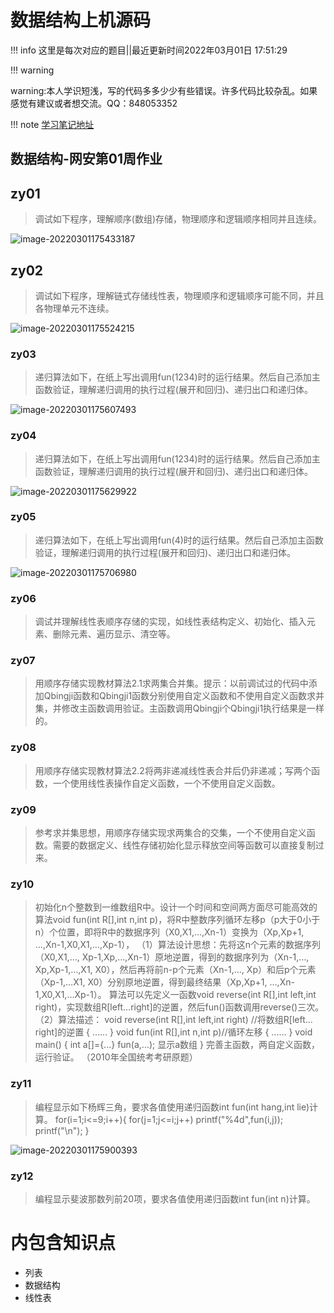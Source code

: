 # 数据结构上机源码

!!! info    这里是每次对应的题目||最近更新时间2022年03月01日 17:51:29



!!! warning

​	warning:本人学识短浅，写的代码多多少少有些错误。许多代码比较杂乱。如果感觉有建议或者想交流。QQ：848053352



!!! note    [学习笔记地址](https://xiaohuang.vip/)





## 数据结构-网安第01周作业

## zy01

> 调试如下程序，理解顺序(数组)存储，物理顺序和逻辑顺序相同并且连续。

![image-20220301175433187](https://gitee.com/youchenjun/webblog/raw/master/image-20220301175433187.png)



## zy02

> 调试如下程序，理解链式存储线性表，物理顺序和逻辑顺序可能不同，并且各物理单元不连续。



![image-20220301175524215](https://gitee.com/youchenjun/webblog/raw/master/image-20220301175524215.png)



### zy03



> 递归算法如下，在纸上写出调用fun(1234)时的运行结果。然后自己添加主函数验证，理解递归调用的执行过程(展开和回归)、递归出口和递归体。

![image-20220301175607493](https://gitee.com/youchenjun/webblog/raw/master/image-20220301175607493.png)



### zy04

>  递归算法如下，在纸上写出调用fun(1234)时的运行结果。然后自己添加主函数验证，理解递归调用的执行过程(展开和回归)、递归出口和递归体。

![image-20220301175629922](https://gitee.com/youchenjun/webblog/raw/master/image-20220301175629922.png)



### zy05



>  递归算法如下，在纸上写出调用fun(4)时的运行结果。然后自己添加主函数验证，理解递归调用的执行过程(展开和回归)、递归出口和递归体。



![image-20220301175706980](https://gitee.com/youchenjun/webblog/raw/master/image-20220301175706980.png)



### zy06



>  调试并理解线性表顺序存储的实现，如线性表结构定义、初始化、插入元素、删除元素、遍历显示、清空等。



### zy07

>  用顺序存储实现教材算法2.1求两集合并集。提示：以前调试过的代码中添加Qbingji函数和Qbingji1函数分别使用自定义函数和不使用自定义函数求并集，并修改主函数调用验证。主函数调用Qbingji个Qbingji1执行结果是一样的。



### zy08

> 用顺序存储实现教材算法2.2将两非递减线性表合并后仍非递减；写两个函数，一个使用线性表操作自定义函数，一个不使用自定义函数。



### zy09

> 参考求并集思想，用顺序存储实现求两集合的交集，一个不使用自定义函数。需要的数据定义、线性存储初始化显示释放空间等函数可以直接复制过来。



### zy10

>初始化n个整数到一维数组R中。设计一个时间和空间两方面尽可能高效的算法void fun(int R[],int n,int p)，将R中整数序列循环左移p（p大于0小于n）个位置，即将R中的数据序列（X0,X1,…,Xn-1）变换为（Xp,Xp+1, …,Xn-1,X0,X1,…,Xp-1），
>（1）算法设计思想：先将这n个元素的数据序列（X0,X1,…, Xp-1,Xp,…,Xn-1）原地逆置，得到的数据序列为（Xn-1,…, Xp,Xp-1,…,X1, X0），然后再将前n-p个元素（Xn-1,…, Xp）和后p个元素（Xp-1,…X1, X0）分别原地逆置，得到最终结果（Xp,Xp+1, …,Xn-1,X0,X1,…Xp-1）。
>算法可以先定义一函数void reverse(int R[],int left,int right)，实现数组R[left…right]的逆置，然后fun()函数调用reverse()三次。
>（2）算法描述：
>void reverse(int R[],int left,int right)
>//将数组R[left…right]的逆置
>{
>......
>}
>void fun(int R[],int n,int p)//循环左移
>{
>......
>}
>void main()
>{
>int a[]={...}
>fun(a,...);
>显示a数组
>}
>完善主函数，两自定义函数，运行验证。
>（2010年全国统考考研原题）



### zy11

> 编程显示如下杨辉三角，要求各值使用递归函数int fun(int hang,int lie)计算。 for(i=1;i<=9;i++){     for(j=1;j<=i;j++)         printf("%4d",fun(i,j));     printf("\n"); }



![image-20220301175900393](https://gitee.com/youchenjun/webblog/raw/master/image-20220301175900393.png)

### zy12

> 编程显示斐波那数列前20项，要求各值使用递归函数int fun(int n)计算。

# 内包含知识点

- 列表
- 数据结构
- 线性表
